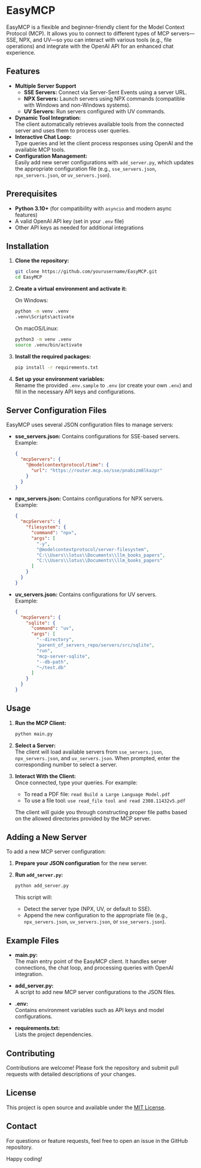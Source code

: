 # EasyMCP

EasyMCP is a flexible and beginner-friendly client for the Model Context Protocol (MCP). It allows you to connect to different types of MCP servers—SSE, NPX, and UV—so you can interact with various tools (e.g., file operations) and integrate with the OpenAI API for an enhanced chat experience.

## Features

- **Multiple Server Support**  
  - **SSE Servers:** Connect via Server-Sent Events using a server URL.
  - **NPX Servers:** Launch servers using NPX commands (compatible with Windows and non-Windows systems).
  - **UV Servers:** Run servers configured with UV commands.
- **Dynamic Tool Integration:**  
  The client automatically retrieves available tools from the connected server and uses them to process user queries.
- **Interactive Chat Loop:**  
  Type queries and let the client process responses using OpenAI and the available MCP tools.
- **Configuration Management:**  
  Easily add new server configurations with `add_server.py`, which updates the appropriate configuration file (e.g., `sse_servers.json`, `npx_servers.json`, or `uv_servers.json`).

## Prerequisites

- **Python 3.10+** (for compatibility with `asyncio` and modern async features)
- A valid OpenAI API key (set in your `.env` file)
- Other API keys as needed for additional integrations

## Installation

1. **Clone the repository:**

   ```bash
   git clone https://github.com/yourusername/EasyMCP.git
   cd EasyMCP
   ```

2. **Create a virtual environment and activate it:**

   On Windows:
   ```bash
   python -m venv .venv
   .venv\Scripts\activate
   ```

   On macOS/Linux:
   ```bash
   python3 -m venv .venv
   source .venv/bin/activate
   ```

3. **Install the required packages:**

   ```bash
   pip install -r requirements.txt
   ```

4. **Set up your environment variables:**  
   Rename the provided `.env.sample` to `.env` (or create your own `.env`) and fill in the necessary API keys and configurations.

## Server Configuration Files

EasyMCP uses several JSON configuration files to manage servers:

- **sse_servers.json:** Contains configurations for SSE-based servers.  
  Example:
  ```json
  {
    "mcpServers": {
      "@modelcontextprotocol/time": {
        "url": "https://router.mcp.so/sse/pnabizm8lkazpr"
      }
    }
  }
  ```

- **npx_servers.json:** Contains configurations for NPX servers.  
  Example:
  ```json
  {
    "mcpServers": {
      "filesystem": {
        "command": "npx",
        "args": [
          "-y",
          "@modelcontextprotocol/server-filesystem",
          "C:\\Users\\lotus\\Documents\\llm_books_papers",
          "C:\\Users\\lotus\\Documents\\llm_books_papers"
        ]
      }
    }
  }
  ```

- **uv_servers.json:** Contains configurations for UV servers.  
  Example:
  ```json
  {
    "mcpServers": {
      "sqlite": {
        "command": "uv",
        "args": [
          "--directory",
          "parent_of_servers_repo/servers/src/sqlite",
          "run",
          "mcp-server-sqlite",
          "--db-path",
          "~/test.db"
        ]
      }
    }
  }
  ```

## Usage

1. **Run the MCP Client:**

   ```bash
   python main.py
   ```

2. **Select a Server:**  
   The client will load available servers from `sse_servers.json`, `npx_servers.json`, and `uv_servers.json`. When prompted, enter the corresponding number to select a server.

3. **Interact With the Client:**  
   Once connected, type your queries. For example:
   - To read a PDF file: `read Build a Large Language Model.pdf`
   - To use a file tool: `use read_file tool and read 2308.11432v5.pdf`

   The client will guide you through constructing proper file paths based on the allowed directories provided by the MCP server.

## Adding a New Server

To add a new MCP server configuration:

1. **Prepare your JSON configuration** for the new server.
2. **Run `add_server.py`:**

   ```bash
   python add_server.py
   ```

   This script will:
   - Detect the server type (NPX, UV, or default to SSE).
   - Append the new configuration to the appropriate file (e.g., `npx_servers.json`, `uv_servers.json`, or `sse_servers.json`).

## Example Files

- **main.py:**  
  The main entry point of the EasyMCP client. It handles server connections, the chat loop, and processing queries with OpenAI integration.

- **add_server.py:**  
  A script to add new MCP server configurations to the JSON files.

- **.env:**  
  Contains environment variables such as API keys and model configurations.

- **requirements.txt:**  
  Lists the project dependencies.  

## Contributing

Contributions are welcome! Please fork the repository and submit pull requests with detailed descriptions of your changes.

## License

This project is open source and available under the [MIT License](LICENSE).

## Contact

For questions or feature requests, feel free to open an issue in the GitHub repository.

Happy coding!